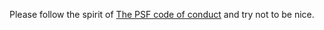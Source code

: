 Please follow the spirit of [The PSF code of conduct](https://www.python.org/psf/conduct/) and try not to be nice.
